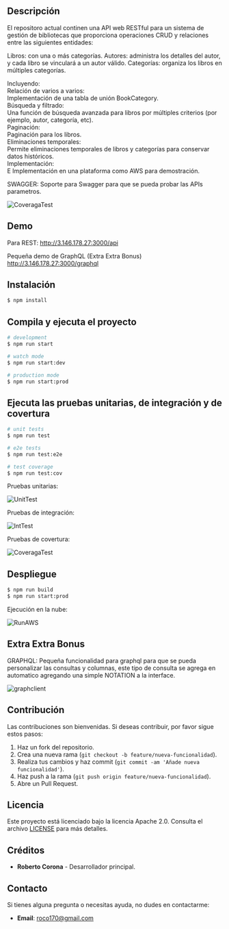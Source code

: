 

## Descripción

El repositoro actual continen una API web RESTful para un sistema de gestión de bibliotecas que proporciona operaciones CRUD y relaciones entre las siguientes entidades:

Libros: con una o más categorías.
Autores: administra los detalles del autor, y cada libro se vinculará a un autor válido.
Categorías: organiza los libros en múltiples categorías.

Incluyendo:\
Relación de varios a varios:\
Implementación de una tabla de unión BookCategory.\
Búsqueda y filtrado:\
Una función de búsqueda avanzada para libros por múltiples criterios (por ejemplo, autor, categoría, etc).\
Paginación:\
Paginación para los libros.\
Eliminaciones temporales:\
Permite eliminaciones temporales de libros y categorías para conservar datos históricos.\
Implementación:\
E Implementación en una plataforma como AWS para demostración.

SWAGGER:
Soporte para Swagger para que se pueda probar las APIs parametros.

![CoveragaTest]( https://github.com/roco170a/node_hello/blob/main/api_rest.jpg  "Coverage")



## Demo

Para REST:
http://3.146.178.27:3000/api

Pequeña demo de GraphQL (Extra Extra Bonus)
http://3.146.178.27:3000/graphql

## Instalación

```bash
$ npm install
```

## Compila y ejecuta el proyecto

```bash
# development
$ npm run start

# watch mode
$ npm run start:dev

# production mode
$ npm run start:prod
```

## Ejecuta las pruebas unitarias, de integración y de covertura

```bash
# unit tests
$ npm run test

# e2e tests
$ npm run test:e2e

# test coverage
$ npm run test:cov
```

Pruebas unitarias:

![UnitTest](https://github.com/roco170a/node_hello/blob/main/integration_test.jpg "Unit")

Pruebas de integración:

![IntTest](https://github.com/roco170a/node_hello/blob/main/unit_test.jpg "Integration")

Pruebas de covertura:

![CoveragaTest](https://github.com/roco170a/node_hello/blob/main/cover_node.jpg "Coverage")


## Despliegue

```bash
$ npm run build
$ npm run start:prod
```

Ejecución en la nube:

![RunAWS](https://github.com/roco170a/node_hello/blob/main/deploy_aws.jpg "Run")


## Extra Extra Bonus

GRAPHQL:
Pequeña funcionalidad para graphql para que se pueda personalizar las consultas y columnas, este tipo de consulta se agrega en automatico agregando una simple NOTATION a la interface.

![graphclient](https://github.com/roco170a/node_hello/blob/main/client_graphql.jpg "GraphQL")


## Contribución

Las contribuciones son bienvenidas. Si deseas contribuir, por favor sigue estos pasos:

1. Haz un fork del repositorio.
2. Crea una nueva rama (`git checkout -b feature/nueva-funcionalidad`).
3. Realiza tus cambios y haz commit (`git commit -am 'Añade nueva funcionalidad'`).
4. Haz push a la rama (`git push origin feature/nueva-funcionalidad`).
5. Abre un Pull Request.

## Licencia

Este proyecto está licenciado bajo la licencia Apache 2.0. Consulta el archivo [LICENSE](LICENSE) para más detalles.

## Créditos

- **Roberto Corona** - Desarrollador principal.

## Contacto 

Si tienes alguna pregunta o necesitas ayuda, no dudes en contactarme:

- **Email**: roco170@gmail.com
